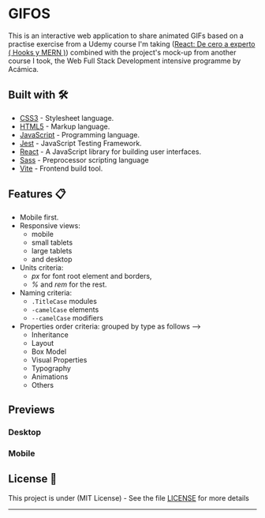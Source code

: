 # GIFOS

This is an interactive web application to share animated GIFs based on a practise exercise from a Udemy course I'm taking ([React: De cero a experto ( Hooks y MERN )](https://www.udemy.com/course/react-cero-experto)) combined with the project's mock-up from another course I took, the Web Full Stack Development intensive programme by Acámica.

## Built with 🛠️

- [CSS3](https://developer.mozilla.org/en-US/docs/Web/CSS) - Stylesheet language.
- [HTML5](https://developer.mozilla.org/en-US/docs/Web/Guide/HTML/HTML5) - Markup language.
- [JavaScript](https://developer.mozilla.org/en-US/docs/Web/JavaScript) - Programming language.
- [Jest](https://jestjs.io/) - JavaScript Testing Framework.
- [React](https://reactjs.org/) - A JavaScript library for building user interfaces.
- [Sass](https://sass-lang.com/install) - Preprocessor scripting language
- [Vite](https://vitejs.dev/) - Frontend build tool.

## Features 📋

- Mobile first.
- Responsive views:
  - mobile
  - small tablets
  - large tablets
  - and desktop
- Units criteria:
  - _px_ for font root element and borders,
  - _%_ and _rem_ for the rest.
- Naming criteria:
  - `.TitleCase` modules
  - `-camelCase` elements
  - `--camelCase` modifiers
- Properties order criteria: grouped by type as follows -->
  - Inheritance
  - Layout
  - Box Model
  - Visual Properties
  - Typography
  - Animations
  - Others

## Previews

### Desktop

### Mobile

## License 📄

This project is under (MIT License) - See the file [LICENSE](LICENSE) for more details

---
